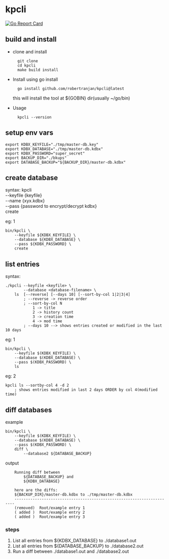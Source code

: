 # kpcli

[![Go Report Card](https://goreportcard.com/badge/github.com/robertranjan/kpcli)](https://goreportcard.com/report/github.com/robertranjan/kpcli)

## build and install

- clone and install

        git clone
        cd kpcli
        make build install

- Install using go install

        go install github.com/robertranjan/kpcli@latest

    this will install the tool at ${GOBIN} dir(usually ~/go/bin)

- Usage

        kpcli --version

## setup env vars

    export KDBX_KEYFILE="./tmp/master-db.key"
    export KDBX_DATABASE="./tmp/master-db.kdbx"
    export KDBX_PASSWORD="super_secret"
    export BACKUP_DIR="./bkups"
    export DATABASE_BACKUP="${BACKUP_DIR}/master-db.kdbx"

## create database

syntax:
    kpcli \
        --keyfile {keyfile} \
        --name {xyx.kdbx} \
        --pass {password to encrypt/decrypt kdbx} \
        create

eg: 1

    bin/kpcli \
        --keyfile ${KDBX_KEYFILE} \
        --database ${KDBX_DATABASE} \
        --pass ${KDBX_PASSWORD} \
        create

## list entries

syntax:

    ./kpcli --keyfile <keyfile> \
            --database <database-filename> \
        ls  [--reverse] [--days 10] [--sort-by-col 1|2|3|4]
            ; --reverse -> reverse order
            ; --sort-by-col N
                1 -> title
                2 -> history count
                3 -> creation time
                4 -> mod time
            ; --days 10 --> shows entries created or modified in the last 10 days

eg: 1

    bin/kpcli \
        --keyfile $(KDBX_KEYFILE) \
        --database $(KDBX_DATABASE) \
        --pass $(KDBX_PASSWORD) \
        ls 

eg: 2

    kpcli ls --sortby-col 4 -d 2
        ; shows entries modified in last 2 days ORDER by col 4(modified time)

## diff databases

example

    bin/kpcli \
        --keyfile $(KDBX_KEYFILE) \
        --database $(KDBX_DATABASE) \
        --pass $(KDBX_PASSWORD) \
        diff \
            --database2 ${DATABASE_BACKUP}

output

        Running diff between
            ${DATABASE_BACKUP} and
            ${KDBX_DATABASE}

        here are the diffs:
        ${BACKUP_DIR}/master-db.kdbx to ./tmp/master-db.kdbx
        ----------------------------------------------------------------------
        (removed)  Root/example entry 1
        ( added )  Root/example entry 2
        ( added )  Root/example entry 3

### steps

1. List all entries from ${KDBX_DATABASE} to ./database1.out
2. List all entries from ${DATABASE_BACKUP} to ./database2.out
3. Run a diff between ./database1.out and ./database2.out

